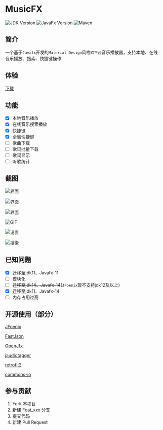 <!--
 * @Author: lzw-723
 * @Date: 2020-03-27 18:37:23
 * @LastEditTime: 2020-04-17 15:45:59
 * @LastEditors: lzw-723
 * @Description: In User Settings Edit
 * @FilePath: \MusicFx\README.md
 -->

# MusicFX

![JDK Version](https://img.shields.io/badge/JDK-11-red)
![JavaFx Version](https://img.shields.io/badge/JavaFx-14-blue)
![Maven](https://img.shields.io/badge/构建工具-Maven-green)

## 简介

一个基于`Javafx`开发的`Material Design`风格`跨平台`音乐播放器，支持本地、在线音乐播放、搜索、快捷键操作

## 体验

[下载](https://lanzous.com/b02yu3pqb)

## 功能

* [x] 本地音乐播放
* [x] 在线音乐搜索播放
* [x] 快捷键
* [x] 全局快捷键
* [ ] 歌曲下载
* [ ] 歌词批量下载
* [ ] 歌词显示
* [ ] 听歌统计

## 截图

![界面](https://s1.ax1x.com/2020/04/16/JFDE1U.png)

![界面](https://s1.ax1x.com/2020/04/16/JFDp0s.png)

![界面](https://s1.ax1x.com/2020/04/16/JFBRfK.png)

![GIF](https://s1.ax1x.com/2020/04/16/JFBwSU.gif)

![设置](https://s1.ax1x.com/2020/04/16/JFsDOg.png)

![搜索](https://s1.ax1x.com/2020/04/16/JFsgkn.gif)

## 已知问题

* [x] 迁移至jdk11、Javafx-11  
* [ ] 模块化  
* [ ] ~~迁移至jdk14、Javafx-14~~(`JFoenix`暂不支持jdk12及以上)
* [x] 迁移至jdk11、Javafx-14
* [ ] 内存占用过高

## 开源使用（部分）

[JFoenix](https://github.com/jfoenixadmin/JFoenix)

[FastJson](https://github.com/alibaba/fastjson)

[OpenJfx](https://openjdk.java.net/projects/openjfx/)

[jaudiotagger](https://jaudiotagger.dev.java.net/)

[retrofit2](https://square.github.io/retrofit/)

[commons-io](http://commons.apache.org/proper/commons-io/)

## 参与贡献

1. Fork 本项目
2. 新建 Feat_xxx 分支
3. 提交代码
4. 新建 Pull Request
